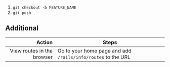 
1. `git checkout -b FEATURE_NAME`
1. `git push`


## Additional

Action | Steps
-----: | ------
View routes in the browser | Go to your home page and add `/rails/info/routes` to the URL
